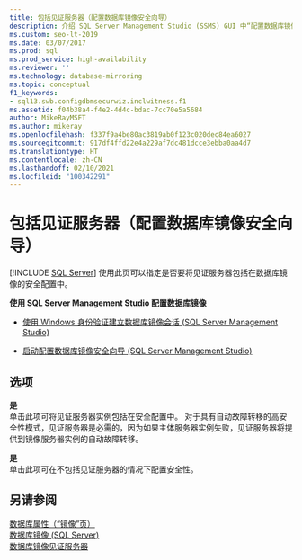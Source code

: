 ```yaml
---
title: 包括见证服务器（配置数据库镜像安全向导）
description: 介绍 SQL Server Management Studio (SSMS) GUI 中“配置数据库镜像安全性”向导的“包含见证服务器”页面。
ms.custom: seo-lt-2019
ms.date: 03/07/2017
ms.prod: sql
ms.prod_service: high-availability
ms.reviewer: ''
ms.technology: database-mirroring
ms.topic: conceptual
f1_keywords:
- sql13.swb.configdbmsecurwiz.inclwitness.f1
ms.assetid: f04b38a4-f4e2-4d4c-bdac-7cc70e5a5684
author: MikeRayMSFT
ms.author: mikeray
ms.openlocfilehash: f337f9a4be80ac3819ab0f123c020dec84ea6027
ms.sourcegitcommit: 917df4ffd22e4a229af7dc481dcce3ebba0aa4d7
ms.translationtype: HT
ms.contentlocale: zh-CN
ms.lasthandoff: 02/10/2021
ms.locfileid: "100342291"
---
```

# <a name="include-witness-server-configure-database-mirroring-security-wizard"></a>包括见证服务器（配置数据库镜像安全向导）
 [!INCLUDE [SQL Server](../../includes/applies-to-version/sqlserver.md)]
  使用此页可以指定是否要将见证服务器包括在数据库镜像的安全配置中。  
  
 **使用 SQL Server Management Studio 配置数据库镜像**  
  
-   [使用 Windows 身份验证建立数据库镜像会话 (SQL Server Management Studio)](../../database-engine/database-mirroring/establish-database-mirroring-session-windows-authentication.md)  
  
-   [启动配置数据库镜像安全向导 (SQL Server Management Studio)](../../database-engine/database-mirroring/start-the-configuring-database-mirroring-security-wizard.md)  
  
## <a name="options"></a>选项  
 **是**  
 单击此项可将见证服务器实例包括在安全配置中。 对于具有自动故障转移的高安全性模式，见证服务器是必需的，因为如果主体服务器实例失败，见证服务器将提供到镜像服务器实例的自动故障转移。  
  
 **是**  
 单击此项可在不包括见证服务器的情况下配置安全性。  
  
## <a name="see-also"></a>另请参阅  
 [数据库属性（“镜像”页）](../../relational-databases/databases/database-properties-mirroring-page.md)   
 [数据库镜像 (SQL Server)](../../database-engine/database-mirroring/database-mirroring-sql-server.md)   
 [数据库镜像见证服务器](../../database-engine/database-mirroring/database-mirroring-witness.md)  
  
  

